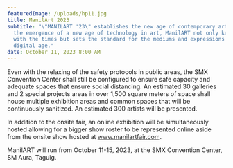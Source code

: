 ```yaml
---
featuredImage: /uploads/hp11.jpg
title: ManilArt 2023
subtitle: "\"MANILART '23\" establishes the new age of contemporary art. With
  the emergence of a new age of technology in art, ManilART not only keeps up
  with the times but sets the standard for the mediums and expressions in the
  digital age."
date: October 11, 2023 8:00 AM
---
```

<!--StartFragment-->

Even with the relaxing of the safety protocols in public areas, the SMX Convention Center shall still be configured to ensure safe capacity and adequate spaces that ensure social distancing. An estimated 30 galleries and 2 special projects areas in over 1,500 square meters of space shall house multiple exhibition areas and common spaces that will be continuously sanitized. An estimated 300 artists will be presented.

In addition to the onsite fair, an online exhibition will be simultaneously hosted allowing for a bigger show roster to be represented online aside from the onsite show hosted at www.manilartfair.com.

ManilART will run from October 11-15, 2023, at the SMX Convention Center, SM Aura, Taguig.

<!--EndFragment-->